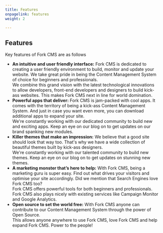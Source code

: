 ```yaml
---
title: Features
onpagelink: features
weight: 2

---
```


Features
--------

Key features of Fork CMS are as follows

- **An intuitive and user friendly interface:**  Fork CMS is dedicated to creating a user friendly environment to build, monitor and update your website. We take great pride in being the Content Management System of choice for beginners and professionals.   
   We combine this grand vision with the latest technological innovations to allow developers, front-end developers and designers to build kick-ass websites. This makes Fork CMS next in line for world domination.
- **Powerful apps that deliver:**  Fork CMS is jam-packed with cool apps. It comes with the territory of being a kick-ass Content Management System. And just in case you want even more, you can download additional apps to expand your site.   
   We're constantly working with our dedicated community to build new and exciting apps. Keep an eye on our blog on to get updates on our brand spanking new modules.
- **Killer themes that make an impression:**  We believe that a good site should look that way too. That's why we have a wide collection of beautiful themes built by kick-ass designers.   
   We're constantly working with our talented community to build new themes. Keep an eye on our blog on to get updates on stunning new themes.
- **A marketing monster that’s here to help:**  With Fork CMS, being a marketing guru is super easy. Find out what drives your visitors and optimise your site accordingly. Did we mention that Search Engines love Fork CMS too?   
   Fork CMS offers powerful tools for both beginners and professionals. Fork CMS also plays nicely with existing services like Campaign Monitor and Google Analytics.
- **Open source to set the world free:**  With Fork CMS anyone can contribute to our Content Management System through the power of Open Source.   
   This allows anyone anywhere to use Fork CMS, love Fork CMS and help expand Fork CMS. Power to the people!
 
